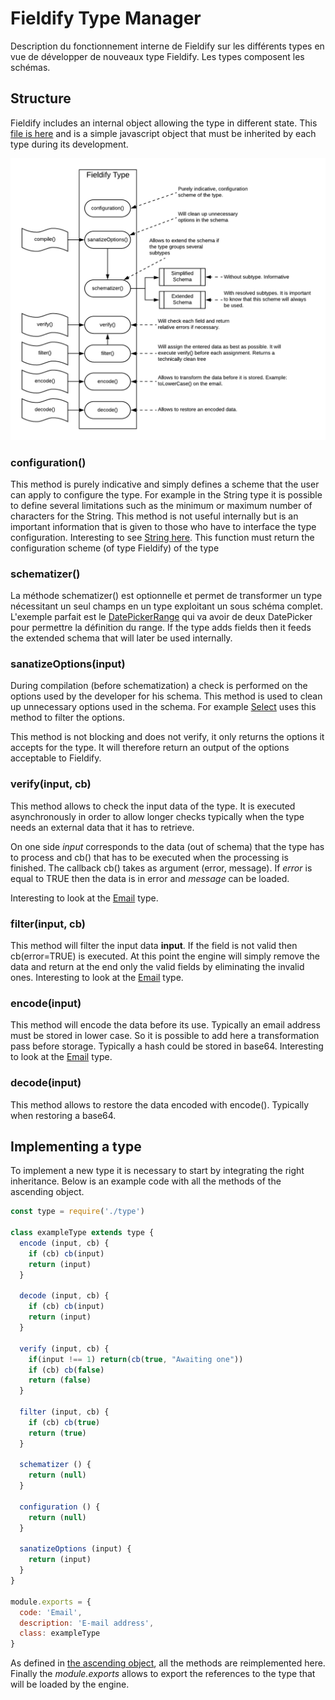 # Fieldify Type Manager

Description du fonctionnement interne de Fieldify sur les différents types en vue de développer de nouveaux type Fieldify. Les types composent les schémas.

## Structure


Fieldify includes an internal object allowing the type in different state. This [file is here](./type.js) and is a simple javascript object that must be inherited by each type during its development. 

![Design of the Schema](../../data/type-work.png)

### configuration()

This method is purely indicative and simply defines a scheme that the user can apply to configure the type. For example in the String type it is possible to define several limitations such as the minimum or maximum number of characters for the String. This method is not useful internally but is an important information that is given to those who have to interface the type configuration. Interesting to see [String here](./String.js). This function must return the configuration scheme (of type Fieldify) of the type

### schematizer()

La méthode schematizer() est optionnelle et permet de transformer un type nécessitant un seul champs en un type exploitant un sous schéma complet. L'exemple parfait est le [DatePickerRange](./DatePickerRange.js) qui va avoir de deux DatePicker pour permettre la définition du range. If the type adds fields then it feeds the extended schema that will later be used internally. 

### sanatizeOptions(input)

During compilation (before schematization) a check is performed on the options used by the developer for his schema. This method is used to clean up unnecessary options used in the schema. For example [Select](./Select.js) uses this method to filter the options. 

This method is not blocking and does not verify, it only returns the options it accepts for the type. It will therefore return an output of the options acceptable to Fieldify.


### verify(input, cb)

This method allows to check the input data of the type. It is executed asynchronously in order to allow longer checks typically when the type needs an external data that it has to retrieve. 

On one side *input* corresponds to the data (out of schema) that the type has to process and cb() that has to be executed when the processing is finished. The callback cb() takes as argument (error, message). If *error* is equal to TRUE then the data is in error and *message* can be loaded. 

Interesting to look at the [Email](./Email.js) type.

### filter(input, cb)

This method will filter the input data **input**. If the field is not valid then cb(error=TRUE) is executed. At this point the engine will simply remove the data and return at the end only the valid fields by eliminating the invalid ones. Interesting to look at the [Email](./Email.js) type.

### encode(input)

This method will encode the data before its use. Typically an email address must be stored in lower case. So it is possible to add here a transformation pass before storage. Typically a hash could be stored in base64. Interesting to look at the [Email](./Email.js) type.

### decode(input)

This method allows to restore the data encoded with encode(). Typically when restoring a base64. 

## Implementing a type

To implement a new type it is necessary to start by integrating the right inheritance. Below is an example code with all the methods of the ascending object. 

```js
const type = require('./type')

class exampleType extends type {
  encode (input, cb) {
    if (cb) cb(input)
    return (input)
  }

  decode (input, cb) {
    if (cb) cb(input)
    return (input)
  }

  verify (input, cb) {
    if(input !== 1) return(cb(true, "Awaiting one"))
    if (cb) cb(false)
    return (false)
  }

  filter (input, cb) {
    if (cb) cb(true)
    return (true)
  }

  schematizer () {
    return (null)
  }

  configuration () {
    return (null)
  }

  sanatizeOptions (input) {
    return (input)
  }
}

module.exports = {
  code: 'Email',
  description: 'E-mail address',
  class: exampleType
}
```

As defined in [the ascending object](./type.js), all the methods are reimplemented here. Finally the *module.exports* allows to export the references to the type that will be loaded by the engine.